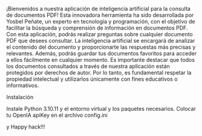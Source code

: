 ¡Bienvenidos a nuestra aplicación de inteligencia artificial para la
consulta de documentos PDF! Esta innovadora herramienta ha sido desarrollada
por Yosbel Peñate, un experto en tecnología y programación, con el objetivo
de facilitar la búsqueda y comprensión de información en documentos PDF.
Con esta aplicación, podrás realizar preguntas sobre cualquier documento PDF
que desees consultar. La inteligencia artificial se encargará de analizar
el contenido del documento y proporcionarte las respuestas más precisas y relevantes.
Además, podrás guardar tus documentos favoritos para acceder a ellos fácilmente en cualquier momento.
Es importante destacar que todos los documentos consultados a través de
nuestra aplicación están protegidos por derechos de autor. Por lo tanto,
es fundamental respetar la propiedad intelectual y utilizarlos únicamente con fines educativos o informativos.

Instalación

Instale Python 3.10.11
y el entorno virtual y los paquetes necesarios.
Colocar tu OpenIA apiKey en el archivo config.ini

y Happy hack!!!